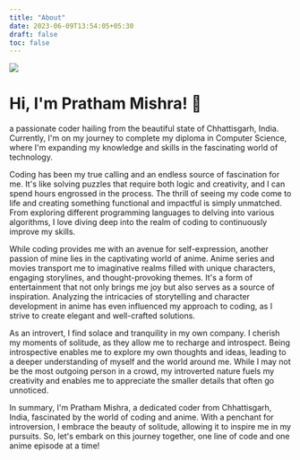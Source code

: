 ```yaml
---
title: "About"
date: 2023-06-09T13:54:05+05:30
draft: false
toc: false
---
```


![](/img/avtar.jpg)

# Hi, I'm Pratham Mishra! 👋

 a passionate coder hailing from the beautiful state of Chhattisgarh, India. Currently, I'm on my journey to complete my diploma in Computer Science, where I'm expanding my knowledge and skills in the fascinating world of technology.

Coding has been my true calling and an endless source of fascination for me. It's like solving puzzles that require both logic and creativity, and I can spend hours engrossed in the process. The thrill of seeing my code come to life and creating something functional and impactful is simply unmatched. From exploring different programming languages to delving into various algorithms, I love diving deep into the realm of coding to continuously improve my skills.

While coding provides me with an avenue for self-expression, another passion of mine lies in the captivating world of anime. Anime series and movies transport me to imaginative realms filled with unique characters, engaging storylines, and thought-provoking themes. It's a form of entertainment that not only brings me joy but also serves as a source of inspiration. Analyzing the intricacies of storytelling and character development in anime has even influenced my approach to coding, as I strive to create elegant and well-crafted solutions.

As an introvert, I find solace and tranquility in my own company. I cherish my moments of solitude, as they allow me to recharge and introspect. Being introspective enables me to explore my own thoughts and ideas, leading to a deeper understanding of myself and the world around me. While I may not be the most outgoing person in a crowd, my introverted nature fuels my creativity and enables me to appreciate the smaller details that often go unnoticed.

In summary, I'm Pratham Mishra, a dedicated coder from Chhattisgarh, India, fascinated by the world of coding and anime. With a penchant for introversion, I embrace the beauty of solitude, allowing it to inspire me in my pursuits. So, let's embark on this journey together, one line of code and one anime episode at a time!